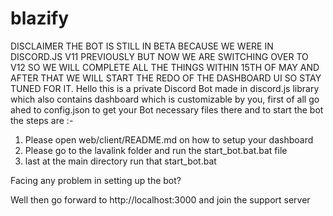 # blazify

DISCLAIMER
THE BOT IS STILL IN BETA BECAUSE WE WERE IN DISCORD.JS V11 PREVIOUSLY BUT NOW WE ARE SWITCHING OVER TO V12 SO WE WILL COMPLETE ALL THE THINGS WITHIN 15TH OF MAY AND AFTER THAT WE WILL START THE REDO OF THE DASHBOARD UI SO STAY TUNED FOR IT.
Hello this is a private Discord Bot made in discord.js library which also contains dashboard which is customizable by you, first of all go ahed to config.json to get your Bot necessary files there and to start the bot the steps are :-
1) Please open web/client/README.md on how to setup your dashboard 
2) Please go to the lavalink folder and run the start_bot.bat.bat file
3) last at the main directory run that start_bot.bat

Facing any problem in setting up the bot?

Well then go forward to http://localhost:3000 and join the support server
